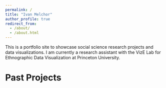 ```yaml
---
permalink: /
title: "Ivan Melchor"
author_profile: true
redirect_from: 
  - /about/
  - /about.html
---
```


This is a portfolio site to showcase social science research projects and data visualizations. I am currently a research assistant with the VizE Lab for Ethnographic Data Visualization at Princeton University. 

Past Projects
======

